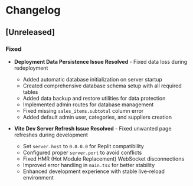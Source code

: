 
# Changelog

## [Unreleased]

### Fixed
- **Deployment Data Persistence Issue Resolved** - Fixed data loss during redeployment
  - Added automatic database initialization on server startup
  - Created comprehensive database schema setup with all required tables
  - Added data backup and restore utilities for data protection
  - Implemented admin routes for database management
  - Fixed missing `sales_items.subtotal` column error
  - Added default admin user, categories, and suppliers creation

- **Vite Dev Server Refresh Issue Resolved** - Fixed unwanted page refreshes during development
  - Set `server.host` to `0.0.0.0` for Replit compatibility
  - Configured proper `server.port` to avoid conflicts
  - Fixed HMR (Hot Module Replacement) WebSocket disconnections
  - Improved error handling in `main.tsx` for better stability
  - Enhanced development experience with stable live-reload environment

